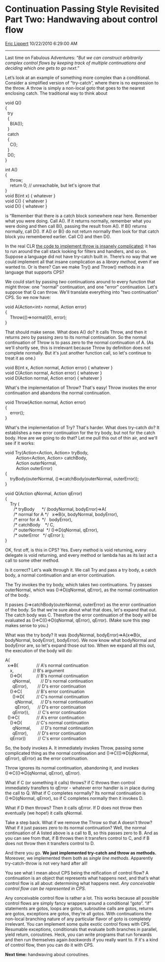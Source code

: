 # Continuation Passing Style Revisited Part Two: Handwaving about control flow

[Eric Lippert](https://social.msdn.microsoft.com/profile/Eric%20Lippert) 10/22/2010 6:29:00 AM

-----

Last time on Fabulous Adventures: “*But we can construct arbitrarily complex control flows by keeping track of multiple continuations and deciding which one gets to go next.*”

Let’s look at an example of something more complex than a conditional. Consider a simplified version of “try-catch”, where there is no expression to the throw. A throw is simply a non-local goto that goes to the nearest enclosing catch. The traditional way to think about  

void Q()  
{  
  try  
  {  
    B(A());  
  }  
  catch  
  {  
    C();  
  }  
  D();  
}  
  
int A()  
{  
    throw;  
    return 0; // unreachable, but let's ignore that  
}  
void B(int x) { whatever }  
void C() { whatever }  
void D() { whatever }

is “Remember that there is a catch block somewhere near here. Remember what you were doing. Call A(). If it returns normally, remember what you were doing and then call B(), passing the result from A(). If B() returns normally, call D(). If A() or B() do not return normally then look for that catch block you remembered earlier. Call C() and then D().

In the real CLR [the code to implement throw is insanely complicated](http://blogs.msdn.com/b/cbrumme/archive/2003/10/01/51524.aspx); it has to run around the call stack looking for filters and handlers, and so on. Suppose a language did not have try-catch built in. There’s no way that we could implement all that insane complication as a *library method*, even if we wanted to. Or is there? Can we make Try() and Throw() methods in a language that supports CPS?

We could start by passing *two* continuations around to every function that might throw: one "normal" continuation, and one "error" continuation. Let's suppose that Q can throw. We'll translate everything into "two continuation" CPS. So we now have:

 

void A(Action\<int\> normal, Action error)  
{  
    Throw(()=\>normal(0), error);  
}

That should make sense. What does A() do? It calls Throw, and then it returns zero by passing zero to its normal continuation. So the normal continuation of Throw is to pass zero to the normal continuation of A. (As we'll shortly see, this is irrelevant because Throw by definition does not complete normally. But it's just another function call, so let's continue to treat it as one.)

 

void B(int x, Action normal, Action error) { whatever }  
void C(Action normal, Action error) { whatever }  
void D(Action normal, Action error) { whatever }

What's the implementation of Throw? That's easy\! Throw invokes the error continuation and abandons the normal continuation.

 

void Throw(Action normal, Action error)  
{  
    error();  
}

What's the implementation of Try? That's harder. What does try-catch do? It establishes a new error continuation for the try body, but not for the catch body. How are we going to do that? Let me pull this out of thin air, and we'll see if it works:

 

void Try(Action\<Action, Action\> tryBody,  
         Action\<Action, Action\> catchBody,  
         Action outerNormal,  
         Action outerError)  
{  
    tryBody(outerNormal, ()=\>catchBody(outerNormal, outerError));  
}

void Q(Action qNormal, Action qError)  
{  
    Try (  
       /\* tryBody      \*/ (bodyNormal, bodyError)=\>A(  
       /\* normal for A \*/   x=\>B(x, bodyNormal, bodyError),  
       /\* error for A  \*/   bodyError),  
       /\* catchBody    \*/ C,  
       /\* outerNormal  \*/ ()=\>D(qNormal, qError),  
       /\* outerError   \*/ qError );  
}

OK, first off, is this in CPS? Yes. Every method is void returning, every delegate is void returning, and every method or lambda has as its last act a call to some other method.

Is it correct? Let's walk through it. We call Try and pass a try body, a catch body, a normal continuation and an error continuation.

The Try invokes the try body, which takes two continuations. Try passes outerNormal, which was ()=\>D(qNormal, qError), as the normal continuation of the body.

It passes ()=\>catchBody(outerNormal, outerError) as the error continuation of the body. So that we're sure about what that does, let's expand that out. The catch body was C. Therefore the error continuation of the body will be evaluated as ()=\>C(()=\>D(qNormal, qError), qError). (Make sure this step makes sense to you.)

What was the try body? It was (bodyNormal, bodyError)=\>A(x=\>B(x, bodyNormal, bodyError), bodyError). We now know what bodyNormal and bodyError are, so let's expand those out too. When we expand all this out, the execution of the body will do:

 

A(  
  x=\>B(               // A's normal continuation  
    x,                // B's argument  
    ()=\>D(            // B's normal continuation  
      qNormal,        // D's normal continuation  
      qError),        // D's error continuation  
    ()=\>C(            // B's error continuation  
      ()=\>D(          // C's normal continuation  
        qNormal,      // D's normal continuation  
        qError),      // D's error continuation  
      qError)),       // C's error continuation  
  ()=\>C(              // A's error continuation  
    ()=\>D(            // C's normal continuation  
      qNormal,        // D's normal continuation  
      qError),        // D's error continuation  
    qError))          // C's error continuation

So, the body invokes A. It immediately invokes Throw, passing some complicated thing as the normal continuation and ()=\>C(()=\>D(qNormal, qError), qError) as the error continuation.

Throw ignores its normal continuation, abandoning it, and invokes ()=\>C(()=\>D(qNormal, qError), qError).

What if C (or something it calls) throws? if C throws then control immediately transfers to qError - whatever error handler is in place during the call to Q. What if C completes normally? Its normal continuation is ()=\>D(qNormal, qError), so if C completes normally then it invokes D.

What if D then throws? Then it calls qError. If D does not throw then eventually (we hope\!) it calls qNormal.

Take a step back. What if we remove the Throw so that A doesn't throw? What if it just passes zero to its normal continuation? Well, the normal continuation of A listed above is a call to B, so this passes zero to B. And as you can see from that, if B throws then it transfers control to C, and if B does not throw then it transfers control to D.

And there you go. **We just implemented try-catch and throw as methods.** Moreover, we implemented them both as *single line methods*. Apparently try-catch-throw is not very hard after all\!

You see what I mean about CPS being the reification of control flow? A continuation is an object that represents what happens next, and that’s what control flow is all about: determining what happens next. *Any conceivable control flow can be represented in CPS.*

Any conceivable control flow is rather a lot. This works because all possible control flows are simply fancy wrappers around a conditional “goto”. “if” statements are gotos, loops are gotos, subroutine calls are gotos, returns are gotos, exceptions are gotos, they’re all gotos. With continuations the non-local branching nature of any particular flavor of goto is completely irrelevant. You can implement some quite exotic control flows with CPS. Resumable exceptions, conditionals that evaluate both branches in parallel, yield return, coroutines. Heck, you can write programs that run forwards and then run themselves again *backwards* if you really want to. If it's a kind of control flow, then you can do it with CPS.

**Next time:** handwaving about coroutines.

